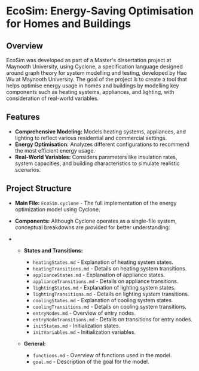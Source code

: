 # EcoSim: Energy-Saving Optimisation for Homes and Buildings

## Overview
EcoSim was developed as part of a Master's dissertation project at Maynooth University, using Cyclone, a specification language designed around graph theory for system modelling and testing, developed by Hao Wu at Maynooth University. The goal of the project is to create a tool that helps optimise energy usage in homes and buildings by modelling key components such as heating systems, appliances, and lighting, with consideration of real-world variables.

## Features
- **Comprehensive Modeling:** Models heating systems, appliances, and lighting to reflect various residential and commercial settings.
- **Energy Optimisation:** Analyzes different configurations to recommend the most efficient energy usage.
- **Real-World Variables:** Considers parameters like insulation rates, system capacities, and building characteristics to simulate realistic scenarios.

## Project Structure
- **Main File:** `EcoSim.cyclone` - The full implementation of the energy optimization model using Cyclone.

- **Components:** Although Cyclone operates as a single-file system, conceptual breakdowns are provided for better understanding:
- 
  - **States and Transitions:**
    - `heatingStates.md` - Explanation of heating system states.
    - `heatingTransitions.md` - Details on heating system transitions.
    - `applianceStates.md` - Explanation of appliance states.
    - `applianceTransitions.md` - Details on appliance transitions.
    - `lightingStates.md` - Explanation of lighting system states.
    - `lightingTransitions.md` - Details on lighting system transitions.
    - `coolingStates.md` - Explanation of cooling system states.
    - `coolingTransitions.md` - Details on cooling system transitions.
    - `entryNodes.md` - Overview of entry nodes.
    - `entryNodeTransitions.md` - Details on transitions for entry nodes.
    - `initStates.md` - Initialization states.
    - `initVariables.md` - Initialization variables.
  
  - **General:**
    - `functions.md` - Overview of functions used in the model.
    - `goal.md` - Description of the goal for the model.
